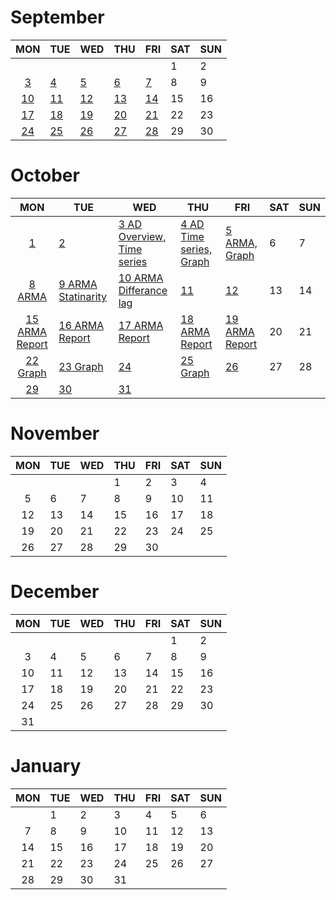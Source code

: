 
# September

|MON|TUE|WED|THU|FRI|SAT|SUN|
|:-:|---|---|---|---|---|---|
||||||1|2|
|[3](/2018-september/3.md)|[4](/2018-september/4.md)|[5](/2018-september/5.md)|[6](/2018-september/6.md)|[7](/2018-september/7.md)|8|9|
|[10](/2018-september/10.md)|[11](/2018-september/11.md)|[12](/2018-september/12.md)|[13](/2018-september/13.md)|[14](/2018-september/14.md)|15|16|
|[17](/2018-september/17.md)|[18](/2018-september/18.md)|[19](/2018-september/19.md)|[20](/2018-september/20.md)|[21](/2018-september/21.md)|22|23|
|[24](/2018-september/24.md)|[25](/2018-september/25.md)|[26](/2018-september/26.md)|[27](/2018-september/27.md)|[28](/2018-september/28.md)|29|30|  

# October

|MON|TUE|WED|THU|FRI|SAT|SUN|
|:-:|---|---|---|---|---|---|
|[1](/2018-october/1.md)|[2](/2018-october/2.md)|[3 AD Overview, Time series](/2018-october/3.md)|[4 AD Time series, Graph](/2018-october/4.md)|[5 ARMA, Graph](/2018-october/5.md)|6|7|
|[8 ARMA](/2018-october/8.md)|[9 ARMA Statinarity](/2018-october/9.md)|[10 ARMA Differance lag](/2018-october/10.md)|[11](/2018-october/11.md)|[12](/2018-october/12.md)|13|14|
|[15 ARMA Report](/2018-october/15.md)|[16 ARMA Report](/2018-october/16.md)|[17 ARMA Report](/2018-october/17.md)|[18 ARMA Report](/2018-october/18.md)|[19 ARMA Report](/2018-october/19.md)|20|21|
|[22 Graph](/2018-october/22.md)|[23 Graph](/2018-october/23.md)|[24](/2018-october/24.md)|[25 Graph](/2018-october/25.md)|[26](/2018-october/26.md)|27|28|
|[29](/2018-october/29.md)|[30](/2018-october/30.md)|[31](/2018-october/31.md)|||||  

# November

|MON|TUE|WED|THU|FRI|SAT|SUN|
|:-:|---|---|---|---|---|---|
||||1|2|3|4|
|5|6|7|8|9|10|11|
|12|13|14|15|16|17|18|
|19|20|21|22|23|24|25|
|26|27|28|29|30|||  

# December

|MON|TUE|WED|THU|FRI|SAT|SUN|
|:-:|---|---|---|---|---|---|
||||||1|2|
|3|4|5|6|7|8|9|
|10|11|12|13|14|15|16|
|17|18|19|20|21|22|23|
|24|25|26|27|28|29|30|
|31|||||||

# January

|MON|TUE|WED|THU|FRI|SAT|SUN|
|:-:|---|---|---|---|---|---|
||1|2|3|4|5|6|
|7|8|9|10|11|12|13|
|14|15|16|17|18|19|20|
|21|22|23|24|25|26|27|
|28|29|30|31|||||
